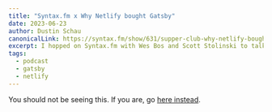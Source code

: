 ```yaml
---
title: "Syntax.fm x Why Netlify bought Gatsby"
date: 2023-06-23
author: Dustin Schau
canonicalLink: https://syntax.fm/show/631/supper-club-why-netlify-bought-gatsby-graphql-data-layer-and-headless-cms-with-dustin-schau
excerpt: I hopped on Syntax.fm with Wes Bos and Scott Stolinski to talk about Gatsby, Valhalla (Netlify Connect), CMSs and the headless web, and the overall strategy of Netlify acquiring Gatsby.
tags:
  - podcast
  - gatsby
  - netlify
---
```


You should not be seeing this. If you are, go [here instead](https://syntax.fm/show/631/supper-club-why-netlify-bought-gatsby-graphql-data-layer-and-headless-cms-with-dustin-schau).